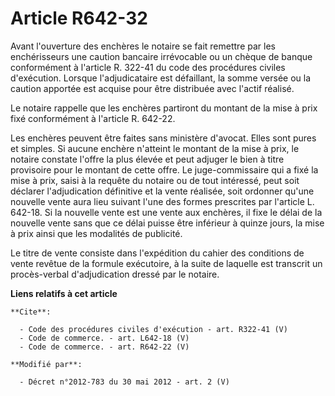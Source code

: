 # Article R642-32

Avant l'ouverture des enchères le notaire se fait remettre par les enchérisseurs une caution bancaire irrévocable ou un
chèque de banque conformément à l'article R. 322-41 du code des procédures civiles d'exécution. Lorsque l'adjudicataire est
défaillant, la somme versée ou la caution apportée est acquise pour être distribuée avec l'actif réalisé. 

Le notaire rappelle que les enchères partiront du montant de la mise à prix fixé conformément à l'article R. 642-22. 

Les enchères peuvent être faites sans ministère d'avocat. Elles sont pures et simples. Si aucune enchère n'atteint le montant
de la mise à prix, le notaire constate l'offre la plus élevée et peut adjuger le bien à titre provisoire pour le montant de
cette offre. Le juge-commissaire qui a fixé la mise à prix, saisi à la requête du notaire ou de tout intéressé, peut soit
déclarer l'adjudication définitive et la vente réalisée, soit ordonner qu'une nouvelle vente aura lieu suivant l'une des
formes prescrites par l'article L. 642-18. Si la nouvelle vente est une vente aux enchères, il fixe le délai de la nouvelle
vente sans que ce délai puisse être inférieur à quinze jours, la mise à prix ainsi que les modalités de publicité. 

Le titre de vente consiste dans l'expédition du cahier des conditions de vente revêtue de la formule exécutoire, à la suite
de laquelle est transcrit un procès-verbal d'adjudication dressé par le notaire.

**Liens relatifs à cet article**

	**Cite**:

	  - Code des procédures civiles d'exécution - art. R322-41 (V)
	  - Code de commerce. - art. L642-18 (V)
	  - Code de commerce. - art. R642-22 (V)

	**Modifié par**:

	  - Décret n°2012-783 du 30 mai 2012 - art. 2 (V)
